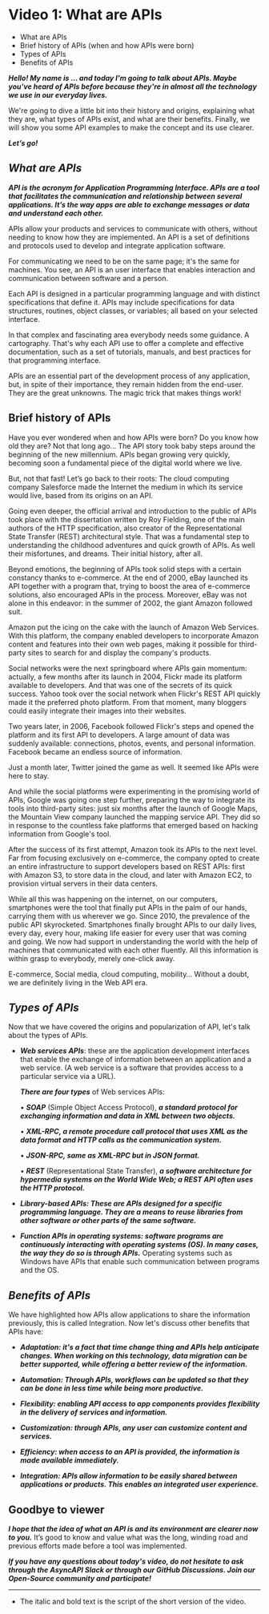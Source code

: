 # Video 1: What are APIs

- What are APIs
- Brief history of APIs (when and how APIs were born)
- Types of APIs
- Benefits of APIs

***Hello! My name is … and today I'm going to talk about APIs. Maybe you've heard of APIs before because they're in almost all the technology we use in our everyday lives.***

We're going to dive a little bit into their history and origins, explaining what they are, what types of APIs exist, and what are their benefits. Finally, we will show you some API examples to make the concept and its use clearer.

***Let’s go!***

## ***What are APIs***

***API is the acronym for Application Programming Interface. APIs are a tool that facilitates the communication and relationship between several applications. It’s the way apps are able to exchange messages or data and understand each other.***

APIs allow your products and services to communicate with others, without needing to know how they are implemented. An API is a set of definitions and protocols used to develop and integrate application software.

For communicating we need to be on the same page; it's the same for machines. You see, an API is an user interface that enables interaction and communication between software and a person.

Each API is designed in a particular programming language and with distinct specifications that define it. APIs may include specifications for data structures, routines, object classes, or variables; all based on your selected interface.  

In that complex and fascinating area everybody needs some guidance. A cartography. That's why each API use to offer a complete and effective documentation, such as a set of tutorials, manuals, and best practices for that programming interface.

APIs are an essential part of the development process of any application, but, in spite of their importance, they remain hidden from the end-user. They are the great unknowns. The magic trick that makes things work!

## Brief history of APIs

Have you ever wondered when and how APIs were born? Do you know how old they are? Not that long ago... The API story took baby steps around the beginning of the new millennium. APIs began growing very quickly, becoming soon a fundamental piece of the digital world where we live. 

But, not that fast! Let’s go back to their roots: The cloud computing company Salesforce made the Internet the medium in which its service would live, based from its origins on an API. 

Going even deeper, the official arrival and introduction to the public of APIs took place with the dissertation written by Roy Fielding, one of the main authors of the HTTP specification, also creator of the Representational State Transfer (REST) architectural style. That was a fundamental step to understanding the childhood adventures and quick growth of APIs. As well their misfortunes, and dreams. Their initial history, after all.

Beyond emotions, the beginning of APIs took solid steps with a certain constancy thanks to e-commerce. At the end of 2000, eBay launched its API together with a program that, trying to boost the area of e-commerce solutions, also encouraged APIs in the process. Moreover, eBay was not alone in this endeavor: in the summer of 2002, the giant Amazon followed suit.

Amazon put the icing on the cake with the launch of Amazon Web Services. With this platform, the company enabled developers to incorporate Amazon content and features into their own web pages, making it possible for third-party sites to search for and display the company's products.

Social networks were the next springboard where APIs gain momentum: actually, a few months after its launch in 2004, Flickr made its platform available to developers. And that was one of the secrets of its quick success. Yahoo took over the social network when Flickr's REST API quickly made it the preferred photo platform. From that moment, many bloggers could easily integrate their images into their websites.

Two years later, in 2006, Facebook followed Flickr's steps and opened the platform and its first API to developers. A large amount of data was suddenly available: connections, photos, events, and personal information. Facebook became an endless source of information.

Just a month later, Twitter joined the game as well. It seemed like APIs were here to stay.

And while the social platforms were experimenting in the promising world of APIs, Google was going one step further, preparing the way to integrate its tools into third-party sites: just six months after the launch of Google Maps, the Mountain View company launched the mapping service API. They did so in response to the countless fake platforms that emerged based on hacking information from Google's tool.

After the success of its first attempt, Amazon took its APIs to the next level. Far from focusing exclusively on e-commerce, the company opted to create an entire infrastructure to support developers based on REST APIs: first with Amazon S3, to store data in the cloud, and later with Amazon EC2, to provision virtual servers in their data centers.

While all this was happening on the internet, on our computers, smartphones were the tool that finally put APIs in the palm of our hands, carrying them with us wherever we go. Since 2010, the prevalence of the public API skyrocketed. Smartphones finally brought APIs to our daily lives, every day, every hour, making life easier for every user that was coming and going. We now had support in understanding the world with the help of machines that communicated with each other fluently. All this information is within grasp to everybody, merely one-click away. 

E-commerce, Social media, cloud computing, mobility… Without a doubt, we are definitely living in the Web API era.

## ***Types of APIs***

Now that we have covered the origins and popularization of API, let's talk about the types of APIs.

- ***Web services APIs***: these are the application development interfaces that enable the exchange of information between an application and a web service. (A web service is a software that provides access to a particular service via a URL). 

    ***There are four types*** of Web services APIs:

    •	***SOAP*** (Simple Object Access Protocol), ***a standard protocol for exchanging information and data in XML between two objects.***

    •	***XML-RPC, a remote procedure call protocol that uses XML as the data format and HTTP calls as the communication system.***

    •	***JSON-RPC, same as XML-RPC but in JSON format.***

    •	***REST*** (Representational State Transfer), ***a software architecture for hypermedia systems on the World Wide Web; a REST API often uses the HTTP protocol.***

- ***Library-based APIs: These are APIs designed for a specific programming language. They are a means to reuse libraries from other software or other parts of the same software.***

- ***Function APIs in operating systems: software programs are continuously interacting with operating systems (OS). In many cases, the way they do so is through APIs.*** Operating systems such as Windows have APIs that enable such communication between programs and the OS.

## ***Benefits of APIs***

We have highlighted how APIs allow applications to share the information previously, this is called Integration. Now let's discuss other benefits that APIs have:

- ***Adaptation: it's a fact that time change thing and APIs help anticipate changes. When working on this technology, data migration can be better supported, while offering a better review of the information.*** 

- ***Automation: Through APIs, workflows can be updated so that they can be done in less time while being more productive.***

- ***Flexibility: enabling API access to app components provides flexibility in the delivery of services and information.*** 

- ***Customization: through APIs, any user can customize content and services.***

- ***Efficiency: when access to an API is provided, the information is made available immediately.***

- ***Integration: APIs allow information to be easily shared between applications or products. This enables an integrated user experience.***

## Goodbye to viewer

***I hope that the idea of what an API is and its environment are clearer now to you.*** It’s good to know and value what was the long, winding road and previous efforts made before a tool was implemented. 

***If you have any questions about today's video, do not hesitate to ask through the AsyncAPI Slack or through our GitHub Discussions. Join our Open-Source community and participate!***

---
* The italic and bold text is the script of the short version of the video.
